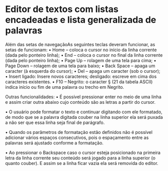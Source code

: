 # Editor de textos com listas encadeadas e lista generalizada de palavras

Além das setas de navegaçãoAs seguintes teclas deveram funcionar, as setas de funcionam:
• Home – coloca o cursor no início da linha corrente (dada pelo ponteiro
  linha);
• End – coloca o cursor no final da linha corrente (dada pelo ponteiro
  linha);
• Page Up – rolagem de uma tela para cima;
• Page Down – rolagem de uma tela para baixo;
• Back Space – apaga um caracter (à esquerda do cursor);
• Del – apaga um caracter (sob o cursor);
• Insert
  ligado: Insere novos caracteres; 
  desligado: escreve em cima dos caracteres existentes.
• F10 – Negrito: o caracter § (21 da tabela ASCII) indica início ou fim
  de uma palavra ou trecho em Negrito.

Outras funcionalidades:
• É possível pressionar enter no meio de uma linha e assim criar outra abaixo cujo conteúdo são as letras a partir do cursor.

• O usuário pode formatar o texto e continuar digitando com ele formatado, de modo que se a palavra digitada couber na linha superior ela será puxada a não ser que essa linha seja   final de parágrafo.

• Quando os parâmetros de formatação estão definidos não é possível adicionar vários espaços consecutivos, pois o espaçamento entre as palavras será ajustado conforme a  formatação. 

• Ao pressionar o Backspace caso o cursor esteja posicionado na primeira letra da linha corrente seu conteúdo será jogado para a linha superior (o quanto couber). E assim se a linha ficar vazia ela será removida do editor.
